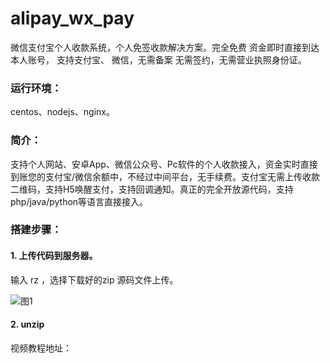 # alipay_wx_pay
微信支付宝个人收款系统，个人免签收款解决方案。完全免费 资金即时直接到达本人账号， 支持支付宝、 微信，无需备案 无需签约，无需营业执照身份证。


### 运行环境： 
centos、nodejs、nginx。
### 简介：
  支持个人网站、安卓App、微信公众号、Pc软件的个人收款接入，资金实时直接到账您的支付宝/微信余额中，不经过中间平台，无手续费。支付宝无需上传收款二维码，支持H5唤醒支付，支持回调通知。真正的完全开放源代码，支持php/java/python等语言直接接入。

### 搭建步骤：

#### 1. 上传代码到服务器。

输入 rz ，选择下载好的zip 源码文件上传。

![图1](https://github.com/walkingmanc/MyPostImage/blob/master/alipay_wx_pay/1.png)




#### 2. unzip 


视频教程地址：

